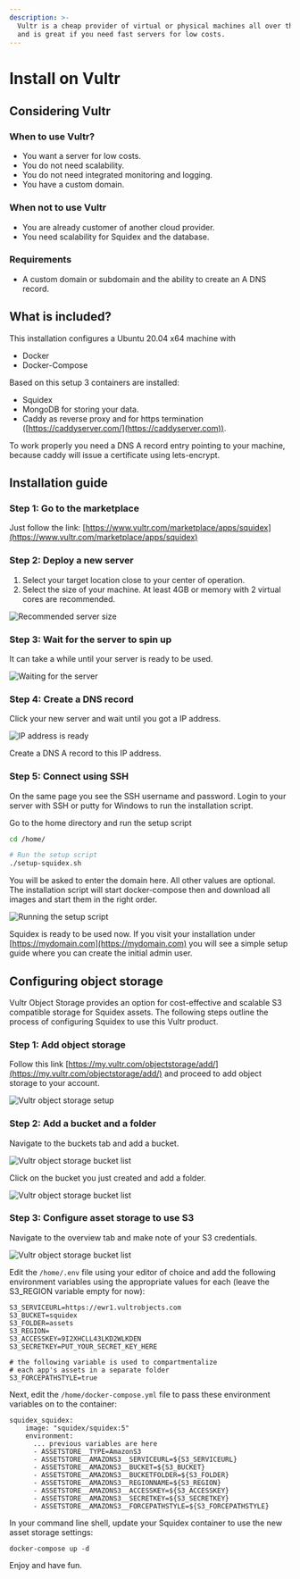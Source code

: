```yaml
---
description: >-
  Vultr is a cheap provider of virtual or physical machines all over the world
  and is great if you need fast servers for low costs.
---
```


# Install on Vultr

## Considering Vultr

### When to use Vultr?

* You want a server for low costs.
* You do not need scalability.
* You do not need integrated monitoring and logging.
* You have a custom domain.

### When not to use Vultr

* You are already customer of another cloud provider.
* You need scalability for Squidex and the database.

### Requirements

* A custom domain or subdomain and the ability to create an A DNS record.

## What is included?

This installation configures a Ubuntu 20.04 x64 machine with

* Docker
* Docker-Compose

Based on this setup 3 containers are installed:

* Squidex
* MongoDB for storing your data.
* Caddy as reverse proxy and for https termination ([https://caddyserver.com/](https://caddyserver.com)).

To work properly you need a DNS A record entry pointing to your machine, because caddy will issue a certificate using lets-encrypt.

## Installation guide

### Step 1: Go to the marketplace

Just follow the link: [https://www.vultr.com/marketplace/apps/squidex](https://www.vultr.com/marketplace/apps/squidex)

### Step 2: Deploy a new server

1. Select your target location close to your center of operation.
2. Select the size of your machine. At least 4GB or memory with 2 virtual cores are recommended.&#x20;

![Recommended server size](<../../../.gitbook/assets/image (60).png>)

### Step 3: Wait for the server to spin up

It can take a while until your server is ready to be used.

![Waiting for the server](<../../../.gitbook/assets/image (61).png>)

### Step 4: Create a DNS record

Click your new server and wait until you got a IP address.

![IP address is ready](<../../../.gitbook/assets/image (62).png>)

Create a DNS A record to this IP address.

### Step 5: Connect using SSH

On the same page you see the SSH username and password. Login to your server with SSH or putty for Windows to run the installation script.

Go to the home directory and run the setup script

```bash
cd /home/

# Run the setup script
./setup-squidex.sh
```

You will be asked to enter the domain here. All other values are optional. The installation script will start docker-compose then and download all images and start them in the right order.

![Running the setup script](<../../../.gitbook/assets/image (20) (2) (2) (1).png>)

Squidex is ready to be used now. If you visit your installation under [https://mydomain.com](https://mydomain.com) you will see a simple setup guide where you can create the initial admin user.

## Configuring object storage

Vultr Object Storage provides an option for cost-effective and scalable S3 compatible storage for Squidex assets. The following steps outline the process of configuring Squidex to use this Vultr product.

### Step 1: Add object storage

Follow this link [https://my.vultr.com/objectstorage/add/](https://my.vultr.com/objectstorage/add/) and proceed to add object storage to your account.

![Vultr object storage setup](../../../.gitbook/assets/vultr-object-storage.png)

### Step 2: Add a bucket and a folder

Navigate to the buckets tab and add a bucket.

![Vultr object storage bucket list](../../../.gitbook/assets/vultr-object-storage-bucket-list.png)

Click on the bucket you just created and add a folder.

![Vultr object storage bucket list](../../../.gitbook/assets/vultr-object-storage-folder-list.png)

### Step 3: Configure asset storage to use S3

Navigate to the overview tab and make note of your S3 credentials.

![Vultr object storage bucket list](../../../.gitbook/assets/vultr-object-storage-keys.png)

Edit the `/home/.env` file using your editor of choice and add the following environment variables using the appropriate values for each (leave the S3\_REGION variable empty for now):

```
S3_SERVICEURL=https://ewr1.vultrobjects.com
S3_BUCKET=squidex
S3_FOLDER=assets
S3_REGION=
S3_ACCESSKEY=9I2XHCLL43LKD2WLKDEN
S3_SECRETKEY=PUT_YOUR_SECRET_KEY_HERE

# the following variable is used to compartmentalize 
# each app's assets in a separate folder
S3_FORCEPATHSTYLE=true
```

Next, edit the `/home/docker-compose.yml` file to pass these environment variables on to the container:

```
squidex_squidex:
    image: "squidex/squidex:5"
    environment:
      ... previous variables are here
      - ASSETSTORE__TYPE=AmazonS3
      - ASSETSTORE__AMAZONS3__SERVICEURL=${S3_SERVICEURL}
      - ASSETSTORE__AMAZONS3__BUCKET=${S3_BUCKET}
      - ASSETSTORE__AMAZONS3__BUCKETFOLDER=${S3_FOLDER}
      - ASSETSTORE__AMAZONS3__REGIONNAME=${S3_REGION}
      - ASSETSTORE__AMAZONS3__ACCESSKEY=${S3_ACCESSKEY}
      - ASSETSTORE__AMAZONS3__SECRETKEY=${S3_SECRETKEY}
      - ASSETSTORE__AMAZONS3__FORCEPATHSTYLE=${S3_FORCEPATHSTYLE}
```

In your command line shell, update your Squidex container to use the new asset storage settings:

```
docker-compose up -d
```

Enjoy and have fun.
